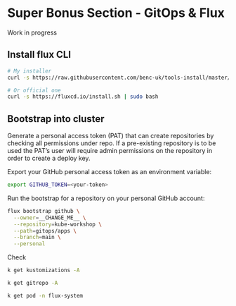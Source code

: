 # Super Bonus Section - GitOps & Flux

Work in progress

## Install flux CLI

```bash
# My installer
curl -s https://raw.githubusercontent.com/benc-uk/tools-install/master/flux.sh | bash

# Or official one
curl -s https://fluxcd.io/install.sh | sudo bash
```

## Bootstrap into cluster

Generate a personal access token (PAT) that can create repositories by checking all permissions under repo. If a pre-existing repository is to be used the PAT’s user will require admin permissions on the repository in order to create a deploy key.

Export your GitHub personal access token as an environment variable:

```bash
export GITHUB_TOKEN=<your-token>
```

Run the bootstrap for a repository on your personal GitHub account:

```bash
flux bootstrap github \
  --owner=__CHANGE_ME__ \
  --repository=kube-workshop \
  --path=gitops/apps \
  --branch=main \
  --personal
```

Check

```bash
k get kustomizations -A

k get gitrepo -A

k get pod -n flux-system
```
